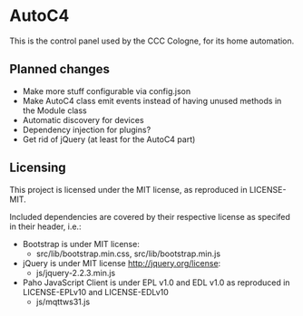 # AutoC4

This is the control panel used by the CCC Cologne, for its home automation.

## Planned changes

* Make more stuff configurable via config.json
* Make AutoC4 class emit events instead of having unused methods in the Module class
* Automatic discovery for devices
* Dependency injection for plugins?
* Get rid of jQuery (at least for the AutoC4 part)

## Licensing

This project is licensed under the MIT license, as reproduced in LICENSE-MIT.

Included dependencies are covered by their respective license as specifed in their header, i.e.:

* Bootstrap is under MIT license:
  * src/lib/bootstrap.min.css, src/lib/bootstrap.min.js
* jQuery is under MIT license <http://jquery.org/license>:
  * js/jquery-2.2.3.min.js
* Paho JavaScript Client is under EPL v1.0 and EDL v1.0 as reproduced in LICENSE-EPLv10 and LICENSE-EDLv10
  * js/mqttws31.js
